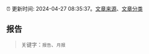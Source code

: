 :alarm_clock: 更新时间: 2024-04-27 08:35:37。[文章来源](/README.md)、[文章分类](/TAGS.md)

## 报告


> 关键字：`报告`、`月报`



